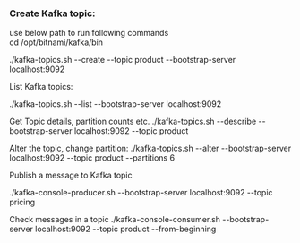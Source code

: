 ### Create Kafka topic:

use below path to run following commands  
cd /opt/bitnami/kafka/bin 

./kafka-topics.sh --create --topic product --bootstrap-server localhost:9092

List Kafka topics:

./kafka-topics.sh --list --bootstrap-server localhost:9092

Get Topic details, partition counts etc.
./kafka-topics.sh --describe --bootstrap-server localhost:9092 --topic product

Alter the topic, change partition:
./kafka-topics.sh --alter --bootstrap-server localhost:9092 --topic product --partitions 6

Publish a message to Kafka topic

./kafka-console-producer.sh --bootstrap-server localhost:9092 --topic pricing

Check messages in a topic
./kafka-console-consumer.sh --bootstrap-server localhost:9092 --topic product --from-beginning
